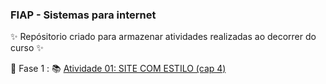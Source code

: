 ### FIAP  - Sistemas para internet

✨ Repósitorio criado para armazenar atividades realizadas ao decorrer do curso ✨

🚀 Fase 1 : 
 📚 [Atividade 01: SITE COM ESTILO (cap 4)](https://github.com/torrhes/FIAP/tree/atividade1/Fase1/atividade1)

